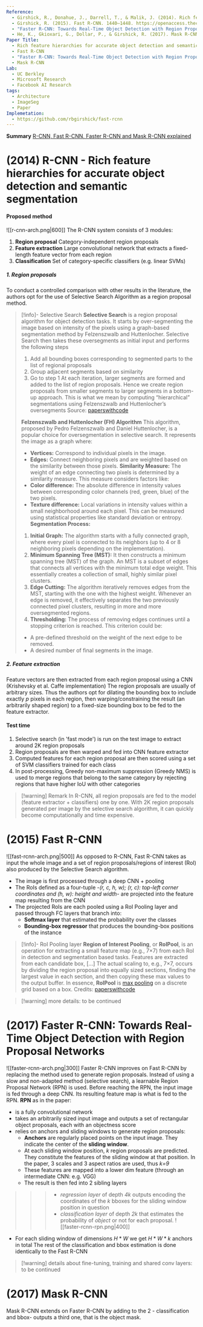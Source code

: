 ```yaml
---
Reference:
  - Girshick, R., Donahue, J., Darrell, T., & Malik, J. (2014). Rich feature hierarchies for accurate object detection and semantic segmentation (arXiv:1311.2524; Version 5). arXiv. https://doi.org/10.48550/arXiv.1311.2524
  - Girshick, R. (2015). Fast R-CNN. 1440–1448. https://openaccess.thecvf.com/content_iccv_2015/html/Girshick_Fast_R-CNN_ICCV_2015_paper.html
  - "Faster R-CNN: Towards Real-Time Object Detection with Region Proposal Networks"
  - He, K., Gkioxari, G., Dollar, P., & Girshick, R. (2017). Mask R-CNN. 2961–2969. https://openaccess.thecvf.com/content_iccv_2017/html/He_Mask_R-CNN_ICCV_2017_paper.html
Paper Title:
  - Rich feature hierarchies for accurate object detection and semantic segmentation
  - Fast R-CNN
  - "Faster R-CNN: Towards Real-Time Object Detection with Region Proposal Networks"
  - Mask R-CNN
Lab:
  - UC Berkley
  - Microsoft Research
  - Facebook AI Research
tags:
  - Architecture
  - ImageSeg
  - Paper
Implemetation:
  - https://github.com/rbgirshick/fast-rcnn
---
```


**Summary** [R-CNN, Fast R-CNN, Faster R-CNN and Mask R-CNN explained](https://blog.paperspace.com/faster-r-cnn-explained-object-detection/)
# (2014) R-CNN - Rich feature hierarchies for accurate object detection and semantic segmentation
#### Proposed method
![[r-cnn-arch.png|600]]
The R-CNN system consists of 3 modules:
1. **Region proposal** Category-independent region proposals
2. **Feature extraction** Large convolutional network that extracts a fixed-length feature vector from each region
3. **Classification** Set of category-specific classifiers (e.g. linear SVMs)
##### 1. Region proposals
To conduct a controlled comparison with other results in the literature, the authors opt for the use of Selective Search Algorithm as a region proposal method.
>[!info]- Selective Search
>**Selective Search** is a region proposal algorithm for object detection tasks. It starts by over-segmenting the image based on intensity of the pixels using a graph-based segmentation method by Felzenszwalb and Huttenlocher. Selective Search then takes these oversegments as initial input and performs the following steps
>1. Add all bounding boxes corresponding to segmented parts to the list of regional proposals
>2. Group adjacent segments based on similarity
>3. Go to step 1
>At each iteration, larger segments are formed and added to the list of region proposals. Hence we create region proposals from smaller segments to larger segments in a bottom-up approach. This is what we mean by computing “hierarchical” segmentations using Felzenszwalb and Huttenlocher’s oversegments
>Source: [paperswithcode](https://paperswithcode.com/method/selective-search) 
>
>**Felzenszwalb and Huttenlocher (FH) Algorithm** This algorithm, proposed by Pedro Felzenszwalb and Daniel Huttenlocher, is a popular choice for oversegmentation in selective search. It represents the image as a graph where:
>- **Vertices:** Correspond to individual pixels in the image.
>- **Edges:** Connect neighboring pixels and are weighted based on the similarity between those pixels.
**Similarity Measure:**
The weight of an edge connecting two pixels is determined by a similarity measure. This measure considers factors like:
>- **Color difference:** The absolute difference in intensity values between corresponding color channels (red, green, blue) of the two pixels.
>- **Texture difference:** Local variations in intensity values within a small neighborhood around each pixel. This can be measured using statistical properties like standard deviation or entropy.
**Segmentation Process:**
>1. **Initial Graph:** The algorithm starts with a fully connected graph, where every pixel is connected to its neighbors (up to 4 or 8 neighboring pixels depending on the implementation).
>2. **Minimum Spanning Tree (MST):** It then constructs a minimum spanning tree (MST) of the graph. An MST is a subset of edges that connects all vertices with the minimum total edge weight. This essentially creates a collection of small, highly similar pixel clusters.
>3. **Edge Cutting:** The algorithm iteratively removes edges from the MST, starting with the one with the highest weight. Whenever an edge is removed, it effectively separates the two previously connected pixel clusters, resulting in more and more oversegmented regions.
>4. **Thresholding:** The process of removing edges continues until a stopping criterion is reached. This criterion could be:
>	- A pre-defined threshold on the weight of the next edge to be removed.
>	- A desired number of final segments in the image.
##### 2. Feature extraction
Feature vectors are then extracted from each region proposal using a CNN (Krishevsky et al. Caffe implementation)
The region proposals are usually of arbitrary sizes. Thus the authors opt for dilating the bounding box to include exactly *p* pixels in each region, then warping/constraining the result (an arbitrarily shaped region) to a fixed-size bounding box to be fed to the feature extractor.
#### Test time
1. Selective search (in 'fast mode') is run on the test image to extract around 2K region proposals
2. Region proposals are then warped and fed into CNN feature extractor
3. Computed features for each region proposal are then scored using a set of SVM classifiers trained for each class
4. In post-processing, Greedy non-maximum suppression (Greedy NMS) is used to merge regions that belong to the same category by rejecting regions that have higher IoU with other categories
>[!warning] Remark
>In R-CNN, all region proposals are fed to the model (feature extractor + classifiers) one by one. With 2K region proposals generated per image by the selective search algorithm, it can quickly become computationally and time expensive.
# (2015) Fast R-CNN

![[fast-rcnn-arch.png|500]]
As opposed to R-CNN, Fast R-CNN takes as input the whole image and a set of region proposals/regions of interest (RoI) also produced by the Selective Search algorithm.
- The image is first processed through a deep CNN + pooling
- The RoIs defined as a four-tuple -*(r, c, h, w); (r, c): top-left corner coordinates and (h, w): height and width*- are projected into the feature map resulting from the CNN
- The projected RoIs are each pooled using a RoI Pooling layer and passed through FC layers that branch into:
	- **Softmax layer** that estimated the probability over the classes
	- **Bounding-box regressor** that produces the bounding-box positions of the instance
>[!info]- RoI Pooling layer
>**Region of Interest Pooling**, or **RoIPool**, is an operation for extracting a small feature map (e.g., 7×7) from each RoI in detection and segmentation based tasks. Features are extracted from each candidate box, [...]
>The actual scaling to, e.g., 7×7, occurs by dividing the region proposal into equally sized sections, finding the largest value in each section, and then copying these max values to the output buffer. In essence, **RoIPool** is [max pooling](https://paperswithcode.com/method/max-pooling) on a discrete grid based on a box.
>Credits: [paperswithcode](https://paperswithcode.com/method/roi-pooling)


>[!warning] more details: to be continued
# (2017) Faster R-CNN: Towards Real-Time Object Detection with Region Proposal Networks
![[faster-rcnn-arch.png|300]]
Faster R-CNN improves on Fast R-CNN by replacing the method used to generate region proposals. Instead of using a slow and non-adapted method (selective search), a learnable Region Proposal Network (RPN) is used.
Before reaching the RPN, the input image is fed through a deep CNN. Its resulting feature map is what is fed to the RPN.
**RPN** as in the paper:
- is a fully convolutional network
- takes an arbitrarily sized input image and outputs a set of rectangular object proposals, each with an objectness score
- relies on anchors and sliding windows to generate region proposals:
	- **Anchors** are regularly placed points on the input image. They indicate the center of the **sliding window**.
	- At each sliding window position, *k* region proposals are predicted. They constitute the features of the sliding window at that position. In the paper, 3 scales and 3 aspect ratios are used, thus *k=9*
	- These features are mapped into a lower dim feature (through an intermediate CNN: e.g. VGG)
	- The result is then fed into 2 sibling layers
	
>>> - *regression layer* of depth *4k* outputs encoding the coordinates of the *k* bboxes for the sliding window position in question
>>> - *classification layer* of depth *2k* that estimates the probability of *object* or not for each proposal.
> ![[faster-rcnn-rpn.png|400]]	
> 
- For each sliding window of dimensions $H*W$ we get $H*W*k$ anchors in total 
The rest of the classification and bbox estimation is done identically to the Fast R-CNN
>[!warning] details about fine-tuning, training and shared conv layers: to be continued
# (2017) Mask R-CNN
Mask R-CNN extends on Faster R-CNN by adding to the 2 - classification and bbox-  outputs a third one, that is the object mask.